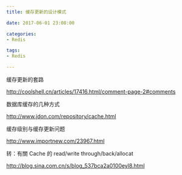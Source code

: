 ```yaml
---
title: 缓存更新的设计模式

date: 2017-06-01 23:08:00

categories:
- Redis

tags:
- Redis

---
```


缓存更新的套路

http://coolshell.cn/articles/17416.html/comment-page-2#comments

数据库缓存的几种方式

http://www.jdon.com/repository/cache.html

缓存级别与缓存更新问题

http://www.importnew.com/23967.html

转：有關 Cache 的 read/write through/back/allocat

http://blog.sina.com.cn/s/blog_537bca2a0100eyl8.html


